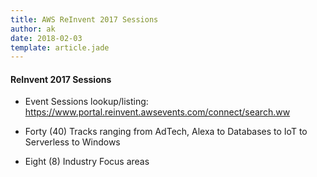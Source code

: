 ```yaml
---
title: AWS ReInvent 2017 Sessions
author: ak
date: 2018-02-03
template: article.jade
---
```



#### ReInvent 2017 Sessions

- Event Sessions lookup/listing: <https://www.portal.reinvent.awsevents.com/connect/search.ww>

- Forty (40) Tracks ranging from AdTech, Alexa to Databases to IoT to Serverless to Windows

- Eight (8) Industry Focus areas

